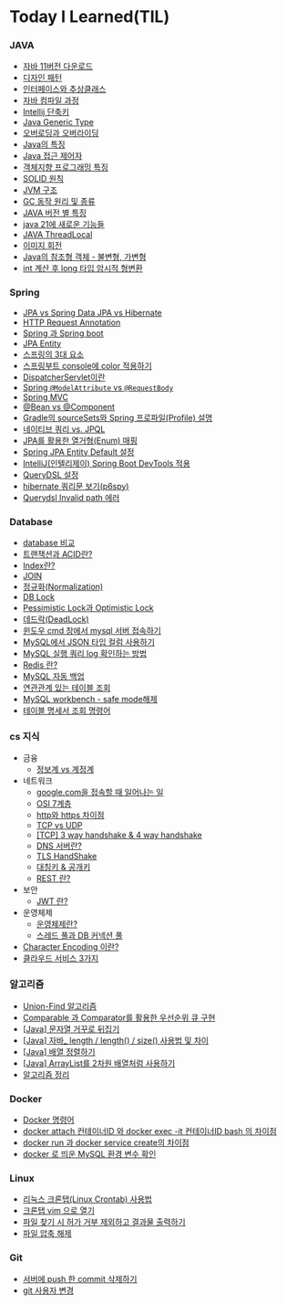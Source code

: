 # Today I Learned(TIL)

### JAVA

- [자바 11버전 다운로드](./java/Install%20Java%2011%20version.md)
- [디자인 패턴](./java/디자인%20패턴.md)
- [인터페이스와 추상클래스](./java/인터페이스와%20추상클래스.md)
- [자바 컴파일 과정](./java/자바%20컴파일%20과정.md)
- [Intellij 단축키](./java/IntelliJ%20단축키.md)
- [Java Generic Type](<./java/Java%20Generic%20Type%20(제네릭%20타입).md>)
- [오버로딩과 오버라이딩](./java/오버로딩과%20오버라이딩.md)
- [Java의 특징](./java/Java의%20특징.md)
- [Java 접근 제어자](./java/Java%20접근%20제어자.md)
- [객체지향 프로그래밍 특징](./java/객체지향%20프로그래밍%20특징.md)
- [SOLID 원칙](./java/SOLID%20원칙.md)
- [JVM 구조](./java/JVM%20구조.md)
- [GC 동작 원리 및 종류](./java/GC%20동작%20원리%20및%20종류.md)
- [JAVA 버전 별 특징](./java/JAVA%20버전%20별%20특징.md)
- [java 21에 새로운 기능들](./java/java%2021에%20새로운%20기능들.md)
- [JAVA ThreadLocal](./java/JAVA%20ThreadLocal.md)
- [이미지 회전](./java/이미지%20회전.md)
- [Java의 참조형 객체 - 불변형, 가변형](./java/Java의%20참조형%20객체%20-%20불변형,%20가변형.md)
- [int 계산 후 long 타입 암시적 형변환](./java/int%20계산%20후%20long%20타입%20암시적%20형변환.md)

### Spring

- [JPA vs Spring Data JPA vs Hibernate](./spring/JPA%20vs%20Spring%20Data%20JPA%20vs%20Hibernate.md)
- [HTTP Request Annotation](./spring/HTTP%20Request%20Annotation.md)
- [Spring 과 Spring boot](./spring/Spring%20과%20Spring%20boot.md)
- [JPA Entity](./spring/JPA%20Entity.md)
- [스프링의 3대 요소](./spring/스프링의%203대%20요소.md)
- [스프링부트 console에 color 적용하기](./spring/스프링부트%20console에%20color%20적용하기.md)
- [DispatcherServlet이란](./spring/DispatcherServlet이란.md)
- [Spring `@ModelAttribute` vs `@RequestBody`](./spring/Spring%20`@ModelAttribute`%20vs%20`@RequestBody`.md)
- [Spring MVC](./spring/Spring%20MVC.md)
- [@Bean vs @Component](./spring/@Bean%20vs%20@Component.md)
- [Gradle의 sourceSets와 Spring 프로파일(Profile) 설명](<./spring/Gradle의%20sourceSets와%20Spring%20프로파일(Profile)%20설명.md>)
- [네이티브 쿼리 vs. JPQL](./spring/네이티브%20쿼리%20vs%20JPQL.md)
- [JPA를 활용한 열거형(Enum) 매핑](<./spring/JPA를%20활용한%20열거형(Enum)%20매핑.md>)
- [Spring JPA Entity Default 설정](./spring/Spring%20JPA%20Entity%20Default%20설정.md)
- [IntelliJ(인텔리제이) Spring Boot DevTools 적용](<./spring/IntelliJ(인텔리제이)%20Spring%20Boot%20DevTools%20적용.md>)
- [QueryDSL 설정](./spring//QueryDSL%20설정.md)
- [hibernate 쿼리문 보기(p6spy)](<./spring/hibernate%20쿼리문%20보기(p6spy).md>)
- [Querydsl Invalid path 에러](./spring/Querydsl%20Invalid%20path%20에러.md)

### Database

- [database 비교](./Database/database.md)
- [트랜잭션과 ACID란?](./Database/트랜잭션과%20ACID.md)
- [Index란?](./Database/Index.md)
- [JOIN](./Database/DB%20JOIN.md)
- [정규화(Normalization)](<./Database/정규화(Normalization).md>)
- [DB Lock](./Database/DB%20Lock.md)
- [Pessimistic Lock과 Optimistic Lock](./Database/Pessimistic%20Lock과%20Optimistic%20Lock.md)
- [데드락(DeadLock)](<./Database/데드락(DeadLock).md>)
- [윈도우 cmd 창에서 mysql 서버 접속하기](/Database/윈도우%20cmd%20창에서%20mysql%20서버%20접속하기.md)
- [MySQL에서 JSON 타입 컬럼 사용하기](/Database/MySQL에서%20JSON%20타입%20컬럼%20사용하기.md)
- [MySQL 실행 쿼리 log 확인하는 방법](/Database/MySQL%20실행%20쿼리%20log%20확인.md)
- [Redis 란?](./Database/Redis%20란.md)
- [MySQL 자동 백업](./Database/MySQL%20자동%20백업.md)
- [연관관계 있는 테이블 조회](./Database/연관관계%20있는%20테이블%20조회.md)
- [MySQL workbench - safe mode해제](./Database/MySQL%20workbench%20-%20safe%20mode해제.md)
- [테이블 명세서 조회 명령어](./Database/테이블%20명세서%20조회%20명령어.md)

### cs 지식

- 금융
  - [정보계 vs 계정계](./cs/금융/정보계%20vs%20계정계.md)
- 네트워크
  - [google.com을 접속할 때 일어나는 일](./cs/네트워크/google.com%20을%20접속할%20때%20일어나는%20일.md)
  - [OSI 7계층](./cs/네트워크/OSI%207계층.md)
  - [http와 https 차이점](./cs/네트워크/HTTP와%20HTTPS의%20차이점.md)
  - [TCP vs UDP](./cs/네트워크/TCP%20vs%20UDP.md)
  - [[TCP] 3 way handshake & 4 way handshake](./cs/네트워크/%5BTCP%5D%203%20way%20handshake%20%26%204%20way%20handshake.md)
  - [DNS 서버란?](./cs/네트워크/DNS%20서버란.md)
  - [TLS HandShake](./cs/네트워크/TLS%20HandShake.md)
  - [대칭키 & 공개키](./cs/네트워크/대칭키%20&%20공개키.md)
  - [REST 란?](./cs/네트워크/REST%20란.md)
- 보안
  - [JWT 란?](./cs/보안/JWT란.md)
- 운영체제
  - [운영체제란?](./cs/운영체제/운영체제란.md)
  - [스레드 풀과 DB 커넥션 풀](./cs/운영체제/스레드%20풀과%20DB%20커넥션%20풀.md)
- [Character Encoding 이란?](./cs/문자%20인코딩이란.md)
- [클라우드 서비스 3가지](./cs/클라우드%20서비스%203가지.md)

### 알고리즘

- [Union-Find 알고리즘](./Algorithm/Union-Find%20알고리즘.md)
- [Comparable 과 Comparator를 활용한 우선순위 큐 구현](./Algorithm/Comparable%20과%20Comparator를%20활용한%20우선순위%20큐%20구현.md)
- [[Java] 문자열 거꾸로 뒤집기](./Algorithm/[Java]%20문자열%20거꾸로%20뒤집기.md)
- [[Java] 자바\_ length / length() / size() 사용법 및 차이](./Algorithm/[Java]%20자바%20길이구하기.md)
- [[Java] 배열 정렬하기](./Algorithm/[Java]%20배열%20정렬하기.md)
- [[Java] ArrayList를 2차원 배열처럼 사용하기](./Algorithm/[Java]%20ArrayList를%202차원%20배열처럼%20사용하기.md)
- [알고리즘 정리](./Algorithm/알고리즘%20정리.md)

### Docker

- [Docker 명령어](./docker/Docker%20명령어.md)
- [docker attach 컨테이너ID 와 docker exec -it 컨테이너ID bash 의 차이점](./docker/docker%20attach%20컨테이너ID%20와%20docker%20exec%20-it%20컨테이너ID%20bash%20의%20차이점.md)
- [docker run 과 docker service create의 차이점](./docker/docker%20run%20과%20docker%20service%20create의%20차이점.md)
- [docker 로 띄운 MySQL 환경 변수 확인](./docker/docker%20로%20띄운%20MySQL%20환경%20변수%20확인.md)

### Linux

- [리눅스 크론탭(Linux Crontab) 사용법](<./Linux/리눅스%20크론탭(Linux%20Crontab)%20사용법.md>)
- [크론탭 vim 으로 열기](./Linux/크론탭%20vim%20으로%20열기.md)
- [파일 찾기 시 허가 거부 제외하고 결과물 출력하기](./Linux/파일%20찾기%20시%20허가%20거부%20제외하고%20결과물%20출력하기.md)
- [파일 압축 해제](./Linux/파일%20압축%20해제.md)

### Git

- [서버에 push 한 commit 삭제하기](./Git/서버에%20push%20한%20commit%20삭제하기.md)
- [git 사용자 변경](./Git/git%20사용자%20변경.md)
